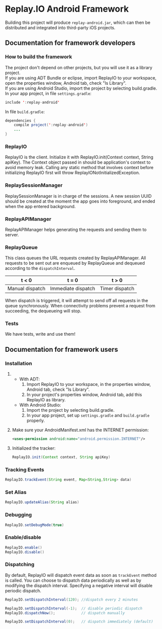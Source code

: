 # Replay.IO Android Framework

Building this project will produce `replay-android.jar`, which can then be distributed and integrated into third-party iOS projects.

## Documentation for framework developers

### How to build the framework

The project don't depend on other projects, but you will use it as a library project. <br>
If you are using ADT Bundle or eclipse, import ReplayIO to your workspace, open the properties window, Android tab, check "Is Library".<br>
If you are using Android Studio, import the project by selecting build.gradle.
In your app project, in file `settings.gradle`:

```java
include ':replay-android'
```

In file `build.gradle`:
```java
dependencies {
    compile project(':replay-android')
    ...
}
```

### ReplayIO

ReplayIO is the client. Initialize it with ReplayIO.init(Context context, String apiKey). The Context object passed in should be application's context to avoid memory leak.
Calling any static method that involves context before initializing ReplayIO first will throw ReplayIONotInitializedException.

### ReplaySessionManager

ReplaySessionManager is in charge of the sessions. A new session UUID should be created at the moment the app goes into foreground, and ended when the app entered background.

### ReplayAPIManager

ReplayAPIManager helps generating the requests and sending them to server.

### ReplayQueue

This class queues the URL requests created by ReplayAPIManager. All requests to be sent out are enqueued by ReplayQueue and dequeued according to the `dispatchInterval`.

| t < 0           | t = 0              | t > 0          |
|-----------------|--------------------|----------------|
| Manual dispatch | Immediate dispatch | Timer dispatch |

When dispatch is triggered, it will attempt to send off all requests in the queue synchronously. When connectivity problems prevent a request from succeeding, the dequeueing will stop.

### Tests

We have tests, write and use them!

## Documentation for framework users

### Installation

1. * With ADT:<br>
        1. Import ReplayIO to your workspace, in the properties window, Android tab, check "Is Library".
        2. In your project's properties window, Android tab, add this ReplayIO as library.
   * With Android Studio:<br>
        1. Import the project by selecting build.gradle.
        2. In your app project, set up `settings.gradle` and `build.gradle` properly.
           
2. Make sure your AndroidManifest.xml has the INTERNET permission:
    ```xml
    <uses-permission android:name="android.permission.INTERNET"/>
    ```

3. Initialized the tracker:
    ```java
    ReplayIO.init(Context context, String apiKey)
    ```

### Tracking Events
```java
ReplayIO.trackEvent(String event, Map<String,String> data)
```

### Set Alias
```java
ReplayIO.updateAlias(String alias)
```

### Debugging
```java
ReplayIO.setDebugMode(true)
```

### Enable/disable
```java
ReplayIO.enable()
ReplayIO.disable()
```

### Dispatching
By default, ReplayIO will dispatch event data as soon as `trackEvent` method is called. You can choose to dispatch data periodically as well as by modifying the dispatch interval. Specifying a negative interval will disable periodic dispatch.
```java
ReplayIO.setDispatchInterval(120); //dispatch every 2 minutes
```

```java
ReplayIO.setDispatchInterval(-1);  // disable periodic dispatch
ReplayIO.dispatchNow();            // dispatch manually
```

```java
ReplayIO.setDispatchInterval(0);   // dispatch immediately (default)
```

